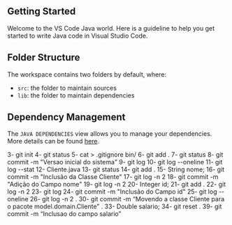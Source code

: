 ## Getting Started

Welcome to the VS Code Java world. Here is a guideline to help you get started to write Java code in Visual Studio Code.

## Folder Structure

The workspace contains two folders by default, where:

- `src`: the folder to maintain sources
- `lib`: the folder to maintain dependencies

## Dependency Management

The `JAVA DEPENDENCIES` view allows you to manage your dependencies. More details can be found [here](https://github.com/microsoft/vscode-java-pack/blob/master/release-notes/v0.9.0.md#work-with-jar-files-directly).


3- git init
4- git status
5- cat > .gitignore
    bin/
6- git add .
7- git status
8- git commit -m "Versao inicial do sistema"
9- git log
10- git log --oneline
11- git log --stat
12- Cliente.java
13- git status
14- git add .
15- String nome;
16- git commit -m "Inclusão da Classe Cliente"
17- git log -n 2
18- git commit -m "Adição do Campo nome"
19- git log -n 2
20- Integer id;
21- git add .
22- git log -n 2
23- git log
24- git commit -m "Inclusão do Campo id"
25- git log --oneline
26- git log -n 2
.
30- git commit -m “Movendo a classe Cliente para o
pacote model.domain.Cliente”
.
33- Double salario;
34- git reset .
39- git commit -m “Inclusao do campo salario”
